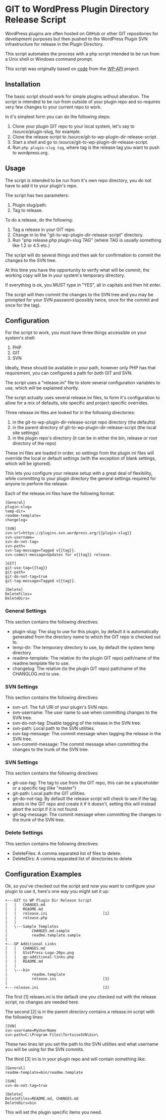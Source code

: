 # GIT to WordPress Plugin Directory Release Script

WordPress plugins are often hosted on GitHub or other GIT repositories for development purposes but then pushed to the WordPress Plugin SVN infrastructure for release in the Plugin Directory.

This script automates the process with a php script intended to be run from a Unix shell or Windows command prompt.

This script was originally based on [code](https://github.com/WP-API/WP-API/blob/develop/bin/release.sh) from the [WP-API](https://github.com/WP-API/WP-API) project.

## Installation

The basic script should work for simple plugins without alteration.  The script is intended to be run from outside of your plugin repo and so requires very few changes to your current repo to work.

In it's simplest form you can do the following steps:

1. Clone your plugin GIT repo to your local system, let's say to /source/plugin-slug, for example.
2. Clone the release script to /source/git-to-wp-plugin-dir-release-script.
3. Start a shell and go to /source/git-to-wp-plugin-dir-release-script.
4. Run `php plugin-slug tag`, where tag is the release tag you want to push to wordpress.org.

## Usage

The script is intended to be run from it's own repo directory, you do not have to add it to your plugin's repo.

The script has two parameters:

1. Plugin slug/path.
2. Tag to release.

To do a release, do the following:

1. Tag a release in your GIT repo.
2. Change in to the "git-to-wp-plugin-dir-release-script" directory.
3. Run "php release.php plugin-slug TAG" (where TAG is usually something like 1.2 or 4.5 etc.)

The script will do several things and then ask for confirmation to commit the changes to the SVN tree.

At this time you have the opportunity to verify what will be commit, the working copy will be in your system's temporary directory.

If everything is ok, you MUST type in "YES", all in capitals and then hit enter.

The script will then commit the changes to the SVN tree and you may be prompted for your SVN password (possibly twice, once for the commit and once for the tag).

## Configuration

For the script to work, you must have three things accessible on your system's shell:

1. PHP
2. GIT
3. SVN

Ideally, these should be available in your path, however only PHP has that requirement, you can configured a path for both GIT and SVN.

The script uses a "release.ini" file to store several configuration variables to use, which will be explained shortly.

The script actually uses several release.ini files, to form it's configuration to allow for a mix of defaults, site specific and project specific overrides.

Three release.ini files are looked for in the following directories:

1. in the git-to-wp-plugin-dir-release-script repo directory (the defaults)
2. in the parent directory of git-to-wp-plugin-dir-release-script (the local site settings)
3. in the plugin repo's directory (it can be in either the bin, release or root directory of the repo)

These ini files are loaded in order, so settings from the plugin ini files will override the local or default settings (with the exception of blank settings, which will be ignored).

This lets you configure your release setup with a great deal of flexibility, while committing to your plugin directory the general settings required for anyone to perform the release.

Each of the release.ini files have the following format:

```
[General]
plugin-slug=
temp-dir=
readme-template=
changelog=

[SVN]
svn-url=https://plugins.svn.wordpress.org/{{plugin-slug}}
svn-username=
svn-do-not-tag=
svn-path=
svn-tag-message=Tagged v{{tag}}.
svn-commit-message=Updates for v{{tag}} release.

[GIT]
git-use-tag={{tag}}
git-path=
git-do-not-tag=true
git-tag-message=Tagged v{{tag}}.

[Delete]
DeleteFiles=
DeleteDirs=
```

### General Settings
This section contains the following directives:

* plugin-slug: The slug to use for this plugin, by default it is automatically generated from the directory name to which the GIT repo is checked out to.
* temp-dir: The temporary directory to use, by default the system temp directory.
* readme-template: The relative (to the plugin GIT repo) path/name of the readme.template file to use.
* changelog: The relative (to the plugin GIT repo) path/name of the CHANGLOG.md to use.

### SVN Settings
This section contains the following directives:

* svn-url: The full URI of your plugin's SVN repo.
* svn-username: The user name to use when committing changes to the SVN tree.
* svn-do-not-tag: Disable tagging of the release in the SVN tree.
* svn-path: Local path to the SVN utilities.
* svn-tag-message: The commit message when tagging the release in the SVN tree.
* svn-commit-message: The commit message when committing the changes to the trunk of the SVN tree.

### SVN Settings
This section contains the following directives:

* git-use-tag: The tag to use from the GIT repo, this can be a placeholder or a specific tag (like "master")
* git-path: Local path the GIT utilities.
* git-do-not-tag: By default the release script will check to see if the tag exists in the GIT repo and create it if it doesn't, setting this will instead abort the script if it is not found.
* git-tag-message: The commit message when committing the changes to the trunk of the SVN tree.

### Delete Settings
This section contains the following directives:

* DeleteFiles: A comma separated list of files to delete.
* DeleteDirs: A comma separated list of directories to delete

## Configuration Examples

Ok, so you've checked out the script and now you want to configure your plugin to use it, here's one way you might set it up:

	+---GIT to WP Plugin Dir Release Script
	|   |   CHANGES.md
	|   |   README.md
	|   |   release.ini							[1]
	|   |   release.php
	|   |
	|   \---Sample Templates
	|           CHANGES.md.sample
	|           readme.template.sample
	|           
	+---GP Additional Links
	|   |   CHANGES.md
	|   |   GlotPress-Logo-20px.png
	|   |   gp-additional-links.php
	|   |   README.md
	|   |   
	|   \---bin
	|           readme.template
	|   		release.ini						[3]
	|            
	+---release.ini								[2]

The first [1] releaes.ini is the default one you checked out with the release script, no changes are needed here.

The second [2] is in the parent directory contains a release.ini script with the following lines:

```
[SVN]
svn-username=MyUserName
svn-path=C:\Program Files\TortoiseSVN\bin\
```

These two lines let you set the path to the SVN utilities and what username you will be using for the SVN commits.

The third [3] ini is in your plugin repo and will contain something like:

```
[General]
readme-template=bin/readme.template

[SVN]
svn-do-not-tag=true

[Delete]
DeleteFiles=README.md, CHANGES.md
DeleteDirs=bin
```

This will set the plugin specific items you need.

 

